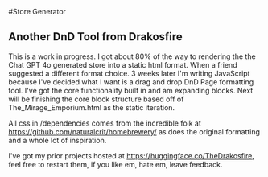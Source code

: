 #Store Generator
## Another DnD Tool from Drakosfire

This is a work in progress. I got about 80% of the way to rendering the the Chat GPT 4o generated store into a static html format. 
When a friend suggested a different format choice. 3 weeks later I'm writing JavaScript because I've decided what I want is a drag and drop DnD Page formatting tool. 
I've got the core functionality built in and am expanding blocks.
Next will be finishing the core block structure based off of The_Mirage_Emporium.html as the static iteration. 

All css in /dependencies comes from the incredible folk at https://github.com/naturalcrit/homebrewery/ as does the original formatting and a whole lot of inspiration. 

I've got my prior projects hosted at https://huggingface.co/TheDrakosfire, feel free to restart them, if you like em, hate em, leave feedback. 
